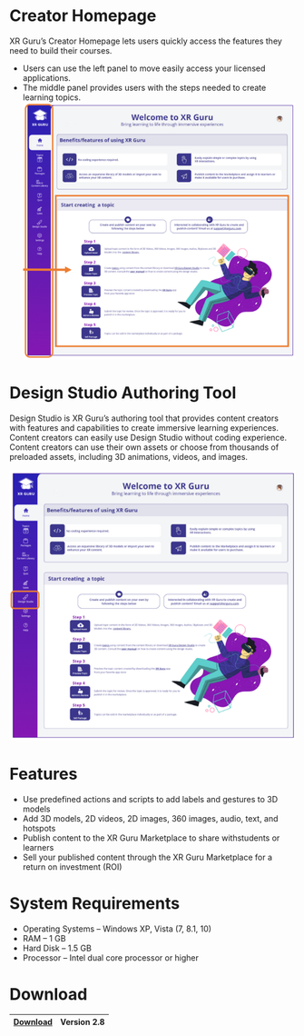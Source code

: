 # Creator Homepage

XR Guru’s Creator Homepage lets users quickly access the features they need to build their courses.
- Users can use the left panel to move easily access your licensed applications.
- The middle panel provides users with the steps needed to create learning topics.
![logo](HomePage.PNG)

# Design Studio Authoring Tool
 
Design Studio is XR Guru’s authoring tool that provides content
creators with features and capabilities to create immersive
learning experiences.
Content creators can easily use Design Studio without coding
experience.
Content creators can use their own assets or choose from
thousands of preloaded assets, including 3D animations,
videos, and images.

![logo](DeignStudio.PNG)
# Features

- Use predefined actions and scripts to add labels and gestures to 3D models
- Add 3D models, 2D videos, 2D images, 360 images, audio, text, and hotspots
- Publish content to the XR Guru Marketplace to share withstudents or learners
- Sell your published content through the XR Guru Marketplace for a return on investment (ROI)

# System Requirements

- Operating Systems – Windows XP, Vista (7, 8.1, 10)
- RAM – 1 GB
- Hard Disk – 1.5 GB
- Processor – Intel dual core processor or higher 

# Download

| [Download](https://content.xrguru.com/XRDS/Prod/Build/XRGDS.exe) | Version 2.8 |
| ---------------------------------------------------------------- | ----------- |
 

 

